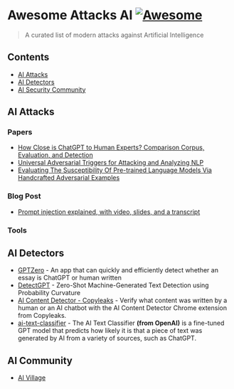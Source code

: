 # Awesome Attacks AI [![Awesome](https://awesome.re/badge-flat.svg)](https://awesome.re)

> A curated list of modern attacks against Artificial Intelligence

## Contents

- [AI Attacks](#ai-attacks)
- [AI Detectors](#ai-detectors)
- [AI Security Community](#ai-community)

## AI Attacks

### Papers

 - [How Close is ChatGPT to Human Experts? Comparison Corpus, Evaluation, and Detection](https://arxiv.org/pdf/2301.07597.pdf)
 - [Universal Adversarial Triggers for Attacking and Analyzing NLP](https://arxiv.org/pdf/1908.07125.pdf)
 - [Evaluating The Susceptibility Of Pre-trained Language Models Via Handcrafted Adversarial Examples](https://arxiv.org/pdf/2209.02128.pdf)

### Blog Post

- [Prompt injection explained, with video, slides, and a transcript](https://simonwillison.net/2023/May/2/prompt-injection-explained/)

### Tools

## AI Detectors

- [GPTZero](https://gptzero.me/) - An app that can quickly and efficiently detect whether an essay is ChatGPT or human written
- [DetectGPT](https://github.com/eric-mitchell/detect-gpt) - Zero-Shot Machine-Generated Text Detection using Probability Curvature
- [AI Content Detector - Copyleaks](https://chrome.google.com/webstore/detail/ai-content-detector-copyl/gplcmncpklkdjiccbknjjkoidpgkcakd) - Verify what content was written by a human or an AI chatbot with the AI Content Detector Chrome extension from Copyleaks.
- [ai-text-classifier](https://platform.openai.com/ai-text-classifier) - The AI Text Classifier **(from OpenAI)** is a fine-tuned GPT model that predicts how likely it is that a piece of text was generated by AI from a variety of sources, such as ChatGPT.


## AI Community

- [AI Village](https://aivillage.org/)
